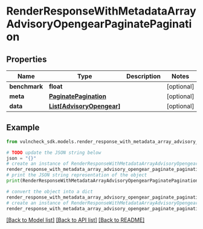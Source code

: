 # RenderResponseWithMetadataArrayAdvisoryOpengearPaginatePagination


## Properties

Name | Type | Description | Notes
------------ | ------------- | ------------- | -------------
**benchmark** | **float** |  | [optional] 
**meta** | [**PaginatePagination**](PaginatePagination.md) |  | [optional] 
**data** | [**List[AdvisoryOpengear]**](AdvisoryOpengear.md) |  | [optional] 

## Example

```python
from vulncheck_sdk.models.render_response_with_metadata_array_advisory_opengear_paginate_pagination import RenderResponseWithMetadataArrayAdvisoryOpengearPaginatePagination

# TODO update the JSON string below
json = "{}"
# create an instance of RenderResponseWithMetadataArrayAdvisoryOpengearPaginatePagination from a JSON string
render_response_with_metadata_array_advisory_opengear_paginate_pagination_instance = RenderResponseWithMetadataArrayAdvisoryOpengearPaginatePagination.from_json(json)
# print the JSON string representation of the object
print(RenderResponseWithMetadataArrayAdvisoryOpengearPaginatePagination.to_json())

# convert the object into a dict
render_response_with_metadata_array_advisory_opengear_paginate_pagination_dict = render_response_with_metadata_array_advisory_opengear_paginate_pagination_instance.to_dict()
# create an instance of RenderResponseWithMetadataArrayAdvisoryOpengearPaginatePagination from a dict
render_response_with_metadata_array_advisory_opengear_paginate_pagination_from_dict = RenderResponseWithMetadataArrayAdvisoryOpengearPaginatePagination.from_dict(render_response_with_metadata_array_advisory_opengear_paginate_pagination_dict)
```
[[Back to Model list]](../README.md#documentation-for-models) [[Back to API list]](../README.md#documentation-for-api-endpoints) [[Back to README]](../README.md)


